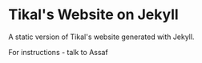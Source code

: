 # Tikal's Website on Jekyll

A static version of Tikal's website generated with Jekyll.

For instructions - talk to Assaf
